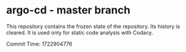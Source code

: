 # argo-cd - master branch

This repository contains the frozen state of the repository.
Its history is cleared. It is used only for static code
analysis with Codacy.

Commit Time: 1722904776